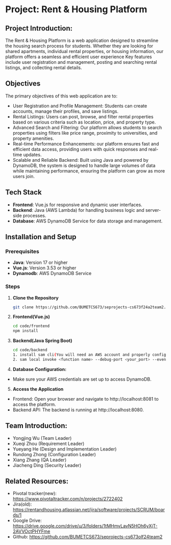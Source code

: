 # Project: Rent & Housing Platform

## Project Introduction:
The Rent & Housing Platform is a web application designed to streamline the housing search process for students. Whether they are looking for shared apartments, individual rental properties, or housing information, our platform offers a seamless and efficient user experience
Key features include user registration and management, posting and searching rental listings, and collecting rental details.

## Objectives

The primary objectives of this web application are to:
- User Registration and Profile Management: Students can create accounts, manage their profiles, and save listings.
- Rental Listings: Users can post, browse, and filter rental properties based on various criteria such as location, price, and property type.
- Advanced Search and Filtering: Our platform allows students to search properties using filters like price range, proximity to universities, and property amenities.
- Real-time Performance Enhancements: our platform ensures fast and efficient data access, providing users with quick responses and real-time updates.
- Scalable and Reliable Backend: Built using Java and powered by DynamoDB, the system is designed to handle large volumes of data while maintaining performance, ensuring the platform can grow as more users join.

## Tech Stack

- **Frontend**: Vue.js for responsive and dynamic user interfaces.
- **Backend**: Java (AWS Lambda) for handling business logic and server-side processes.
- **Database**: AWS DynamoDB Service for data storage and management.

## Installation and Setup

### Prerequisites
- **Java**: Version 17 or higher
- **Vue.js**: Version 3.53 or higher
- **Dynamodb**: AWS DynamoDB Service

### Steps
1. **Clone the Repository**
   ```bash
   git clone https://github.com/BUMETCS673/seprojects-cs673f24a2team2.git
   ```
2. **Frontend(Vue.js)**
   ```bash
   cd code/frontend
   npm install
   ```
3. **Backend(Java Spring Boot)**
   ```bash
   cd code/backend
   1. install sam cli(You will need an AWS account and properly configured AWS credentials.) 
   2. sam local invoke <function name> --debug-port <your_port> --event <your_test_event.json>
   ```
4. **Database Configuration:**
- Make sure your AWS credentials are set up to access DynamoDB.
     
5. **Access the Application**
- Frontend: Open your browser and navigate to http://localhost:8081 to access the platform.
- Backend API: The backend is running at http://localhost:8080.

## Team Introduction:
- Yongjing Wu (Team Leader)
- Xueqi Zhou (Requirement Leader)
- Yueyang He (Design and Implementation Leader) 
- Rundong Zhong (Configuration Leader)
- Xiang Zhang (QA Leader)
- Jiacheng Ding (Security Leader)

## Related Resources:
- Pivotal tracker(new): https://www.pivotaltracker.com/n/projects/2722402
- Jira(old): https://rentandhousing.atlassian.net/jira/software/projects/SCRUM/boards/1
- Google Drive: https://drive.google.com/drive/u/3/folders/1tMHmvLavN5HOh6yXjT-2AVVOctPHYFme
- Github: https://github.com/BUMETCS673/seprojects-cs673olf24team2

